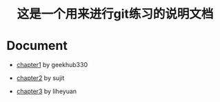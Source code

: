 <h1>
    <p align="center">这是一个用来进行git练习的说明文档</p>
</h1>


# Document
- [chapter1](../chapter/chapter1.md)    by  geekhub330 

- [chapter2](../chapter/chapter2.md)    by  sujit

- [chapter3](../chapter/chapter3.md)    by  liheyuan